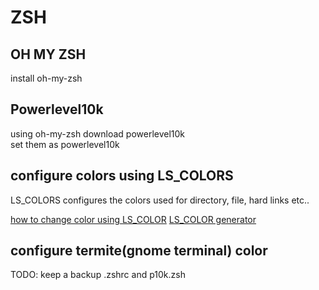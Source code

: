 # ZSH

## OH MY ZSH

install oh-my-zsh

## Powerlevel10k

using oh-my-zsh download powerlevel10k  
set them as powerlevel10k  


## configure colors using LS_COLORS

LS_COLORS configures the colors used for directory, file, hard links etc..

[how to change color using LS_COLOR](https://askubuntu.com/questions/466198/how-do-i-change-the-color-for-directories-with-ls-in-the-console)
[LS_COLOR generator](https://geoff.greer.fm/lscolors/)  


## configure termite(gnome terminal) color  

TODO: keep a backup .zshrc and p10k.zsh